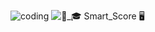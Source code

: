 ![coding](https://images.lemonly.com/wp-content/uploads/2018/08/07150313/Homebase_Thumb_v01.gif)
![🧑_🎓 Smart_Score 🖥️](https://github.com/Snldmrtnz/Smart-Score/assets/118676134/8a70f579-953c-4557-9651-e4f4682b7550)


